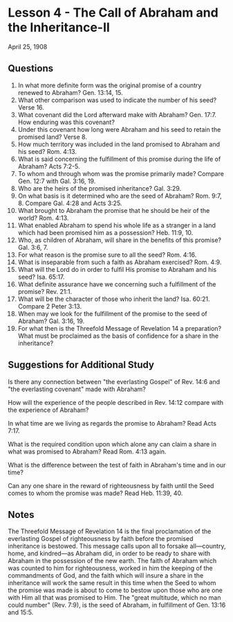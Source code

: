 # Lesson 4 - The Call of Abraham and the Inheritance-II

April 25, 1908

## Questions

1. In what more definite form was the original promise of a country renewed to Abraham? Gen. 13:14, 15.
2. What other comparison was used to indicate the number of his seed? Verse 16.
3. What covenant did the Lord afterward make with Abraham? Gen. 17:7. How enduring was this covenant?
4. Under this covenant how long were Abraham and his seed to retain the promised land? Verse 8.
5. How much territory was included in the land promised to Abraham and his seed? Rom. 4:13.
6. What is said concerning the fulfillment of this promise during the life of Abraham? Acts 7:2-5.
7. To whom and through whom was the promise primarily made? Compare Gen. 12:7 with Gal. 3:16, 19.
8. Who are the heirs of the promised inheritance? Gal. 3:29.
9. On what basis is it determined who are the seed of Abraham? Rom. 9:7, 8. Compare Gal. 4:28 and Acts 3:25.
10. What brought to Abraham the promise that he should be heir of the world? Rom. 4:13.
11. What enabled Abraham to spend his whole life as a stranger in a land which had been promised him as a possession? Heb. 11:9, 10.
12. Who, as children of Abraham, will share in the benefits of this promise? Gal. 3:6, 7.
13. For what reason is the promise sure to all the seed? Rom. 4:16.
14. What is inseparable from such a faith as Abraham exercised? Rom. 4:9.
15. What will the Lord do in order to fulfil His promise to Abraham and his seed? Isa. 65:17.
16. What definite assurance have we concerning such a fulfillment of the promise? Rev. 21:1.
17. What will be the character of those who inherit the land? Isa. 60:21. Compare 2 Peter 3:13.
18. When may we look for the fulfillment of the promise to the seed of Abraham? Gal. 3:16, 19.
19. For what then is the Threefold Message of Revelation 14 a preparation? What must be proclaimed as the basis of confidence for a share in the inheritance?

## Suggestions for Additional Study

Is there any connection between "the everlasting Gospel" of Rev. 14:6 and "the everlasting covenant" made with Abraham?

How will the experience of the people described in Rev. 14:12 compare with the experience of Abraham?

In what time are we living as regards the promise to Abraham? Read Acts 7:17.

What is the required condition upon which alone any can claim a share in what was promised to Abraham? Read Rom. 4:13 again.

What is the difference between the test of faith in Abraham's time and in our time?

Can any one share in the reward of righteousness by faith until the Seed comes to whom the promise was made? Read Heb. 11:39, 40.

## Notes

The Threefold Message of Revelation 14 is the final proclamation of the everlasting Gospel of righteousness by faith before the promised inheritance is bestowed. This message calls upon all to forsake all—country, home, and kindred—as Abraham did, in order to be ready to share with Abraham in the possession of the new earth. The faith of Abraham which was counted to him for righteousness, worked in him the keeping of the commandments of God, and the faith which will insure a share in the inheritance will work the same result in this time when the Seed to whom the promise was made is about to come to bestow upon those who are one with Him all that was promised to Him. The "great multitude, which no man could number" (Rev. 7:9), is the seed of Abraham, in fulfillment of Gen. 13:16 and 15:5.